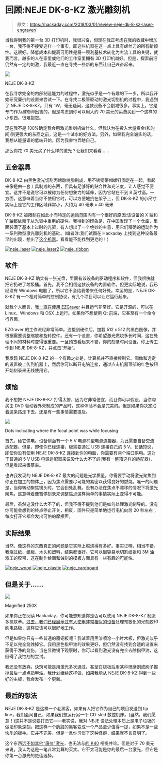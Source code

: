 # 回顾:NEJE DK-8-KZ 激光雕刻机

> 原文：<https://hackaday.com/2018/03/01/review-neje-dk-8-kz-laser-engraver/>

当我得到我的第一台 3D 打印机时，我很兴奋，但现在我正考虑在我的收藏中增加一台，我不得不接受这样一个事实，即这些机器在这一点上具有螺丝刀的所有新颖性。这很好。降低成本和提高可用性是将一项利基技术转化为主流工具的关键，就我而言，越多的人在家里或他们的工作室里拥有 3D 打印机越好。但是，探索前沿仍然有一定的刺激，我最近一直在寻找一些新的东西让自己兴奋起来。

[![](img/9a260a22df603919a22ce6b58a422232.png)](https://hackaday.com/wp-content/uploads/2018/02/neje_full1.jpg)

NEJE DK-8-KZ

在我寻求完全的内部制造能力的过程中，激光似乎是一个有趣的下一步，所以我开始研究廉价的设置来尝试一下。在寻找二极管驱动的激光切割机的过程中，我遇到了 NEJE DK-8-KZ。只有 1W，毫无疑问，这款设备不会削减很多。事实上，它是专门作为*雕刻师*出售的。但是考虑到你可以用大约 70 美元的运费买到一个这样的小东西，很难抱怨。

现在我不是 100%确定我会用激光雕刻机做什么，但我认为在投入大量资金(和时间)到更强大的东西之前，这是一个试水的好方法。另外，如果我完全诚实的话，我想从能量谱的低端开始，因为我害怕弄瞎自己。

那么你花 70 美元买了什么样的激光？让我们来看看……

## 五金器具

DK-8-KZ 由黑色激光切割丙烯酸树脂制成，用不锈钢带帽螺钉固定在一起，看起来像是由一套工具制成的东西，但具有足够好的贴合性和光洁度，让人感觉不便宜。这并不是说它可以被称为任何想象力的延伸，因为它站在不到 8 英寸高。一方面，这意味着当你不使用它时，可以方便地扔在架子上，但 DK-8-KZ 的小尺寸实际上是它的工作区域非常小，大约为 40 毫米 x 40 毫米

DK-8-KZ 被限制在如此小而特定的运动范围内有一个很好的原因:该设备的 X 轴和 Y 轴都依赖于从光驱中重用的硬件。我得到的印象是，在中国发现了一个仓库，里面装满了基本上过时的光驱，有人想出了一个绝妙的主意，用它们精确的运动作为一系列微型激光雕刻机的基础。(编者注:我们试图在 Hackaday 上找到这种设备最早的出现，想出了[这个机器](https://hackaday.com/2010/08/26/building-a-laser-cutter-from-a-weak-laser/)。看看能不能找到更老的！)

 [![neje_laser](img/77daae3ea5507908c8590595f5adf67d.png "neje_laser")](https://i0.wp.com/hackaday.com/wp-content/uploads/2018/02/neje_laser.jpg?ssl=1)  [![neje_laser2](img/8acb98a7cf21ee6749d242922a6adfbc.png "neje_laser2")](https://i0.wp.com/hackaday.com/wp-content/uploads/2018/02/neje_laser2.jpg?ssl=1)  [![neje_ribbon](img/8afa0f3dae8fcdef7ba555c56ba1b0f8.png "neje_ribbon")](https://i0.wp.com/hackaday.com/wp-content/uploads/2018/02/neje_ribbon.jpg?ssl=1) 

## 软件

NEJE DK-8-KZ 确实有一张光盘，里面有该设备的驱动程序和软件，但我很快就把它扔进了垃圾桶。首先，我不会相信这款设备的内置软件。但更实际地说，我已经没有 Windows 电脑了，所以它不会给我带来任何好处。幸运的是，NEJE DK-8-KZ 有一个相对简单的控制协议，有几个项目可以让它运行起来。

就我个人而言，[我一直在使用 EZGraver](https://github.com/camrein/EzGraver) 并且运气非常好。它是开源的，可以在 Linux、Windows 和 OSX 上运行。如果你不想使用 Qt 前端，它甚至有一个命令行界面。

EZGraver 的工作流程非常简单。连接到硬件后，加载 512 x 512 的黑白图像，并根据需要调整缩放和旋转控件。还有一个设置，你希望激光燃烧多长时间，这在处理不同的材料时变得很重要。一旦预览看起来不错，你的刻录时间设置，你上传工作到 NEJE DK-8-KZ，并点击“开始”。

我发现 NEJE DK-8-KZ 的一个有趣之处是，计算机并不直接控制它。图像和选定的设置被上传到机器上，然后你可以断开电脑连接，通过点击机器顶部的红色按钮开始刻录来无线使用它。

## 烦恼

我不想把 NEJE DK-8-KZ 打得太惨，因为它非常便宜，而且你可以假设，当你购买由 DVD 驱动器外壳制成的产品时，这种体验不会是完美的。但是如果你决定沿着这条路走下去，还是有一些事情需要提及。

[![](img/8ba301ee098f1e598c1a27be6e6f4511.png)](https://hackaday.com/wp-content/uploads/2018/02/neje_drift.jpg)

Dots indicating where the focal point was while focusing

首先，给它供电。设备侧面有一个 5 V 电源桶型电源连接器，为此需要自备交流适配器。但是，即使你已经连接，板需要通过 USB 连接自己的 5 V。长话短说，即使你没有使用 NEJE DK-8-KZ 连接到你的电脑，你需要有两个端口供电。这对于普通的 5 V USB 电源适配器来说没什么大不了的(我有一整箱这样的适配器)，但是看起来很草率。

也许我发现的 NEJE DK-8-KZ 最大的问题是光学质量。你需要手动将激光聚焦到你正在加工的物体上，因为焦点需要尽可能的紧密以获得良好的燃烧。唯一的问题是，当你转动聚焦镜头时，它会到处乱舞。没有办法在焦点不漂移的情况下将激光聚焦，这意味着像暂停刻录来调整焦点这样简单的事情实际上变得不可能。

最后，虽然这没什么大不了的，但我不得不提到他们是如何处理激光制导的。没有你可能会想到的终点停止开关，相反，固件只是简单地运行电机向后 20 秒左右；每次打开它都会发出可怕的摩擦声。

## 实际结果

当然，像这样的东西真正的问题是它实际上燃烧得有多好。事实证明，相当不错。我烧过纸、纸板、木头和塑料，结果都很好。它可以很容易地切割纸张和 3M 油漆工的胶带，这在制作绘画和蚀刻的模板方面具有一些有趣的可能性。

 [![neje_wood](img/ff7d3af443c2f7ad87ba371f5aa4c18f.png "neje_wood")](https://i0.wp.com/hackaday.com/wp-content/uploads/2018/02/neje_wood.jpg?ssl=1)  [![neje_plastic](img/ffa6b2a66c070bfc9e65f317c647fbdd.png "neje_plastic")](https://i0.wp.com/hackaday.com/wp-content/uploads/2018/02/neje_plastic.jpg?ssl=1)  [![neje_cardboard](img/bfe86d023c9ea10d433e7635a475ec36.png "neje_cardboard")](https://i0.wp.com/hackaday.com/wp-content/uploads/2018/02/neje_cardboard.jpg?ssl=1) 

## 但是关于……

[![](img/f9a6b5939a717f24e0fe986136509a96.png)](https://hackaday.com/wp-content/uploads/2018/02/neje_magnified.jpg)

Magnified 250X

如果你正在阅读 Hackaday，你可能想知道你是否可以使用 NEJE DK-8-KZ 制造多氯联苯。[过去，我们已经展示过有人使用非常相似的设备](https://hackaday.com/2016/03/14/laser-pcb-exposer-built-from-cd-rom-drives/)处理预敏化的光刻胶印刷电路板，这样应该可以很好地工作。

但是如果你只有一些普通的覆铜板呢？我试着用黑漆喷涂一小片木板，但激光似乎不足以完全烧蚀掉它。我用黑色指甲油的效果更好，但仍然没有找到合适的设置来获得干净的烧伤。当在显微镜下观察时，你可以看到激光没有完全去除指甲油，这阻碍了我蚀刻的尝试。

我还没有放弃。诀窍可能是用激光多次通过，甚至在烧板后用某种研磨剂或刷子擦掉最后一点点指甲油。我计划继续这样做，如果我能从 NEJE DK-8-KZ 得到一些好的主板，我会发布一个更新。

## 最后的想法

NEJE DK-8-KZ 是这样一个老黑客，如果有人把它作为自己的项目发送到 tip line，我们会问自己，如果我们想运行另一个 CD-sled 数控机床。(当然，我们愿意！)这并不是说要打击它——老实说，我对 NEJE 设法处理本质上是电子垃圾的做法印象深刻。把这样一个肮脏的黑客变成一个产品至少值得一提，如果不是一些快乐的扳手。它并不完美，但是一旦你习惯了这种怪癖，结果就不言自明了。

这个东西[远不如其他“廉价”激光](https://hackaday.com/2017/12/22/improving-cheap-laser-engravers-for-pcb-fabrication/)，也无法与[的 K40](https://hackaday.com/tag/k40/) 相提并论。但是对于 70 美元来说，我认为这是一笔非常划算的买卖。它不太可能是你的最后一台激光，但它是你第一台激光的绝佳选择。